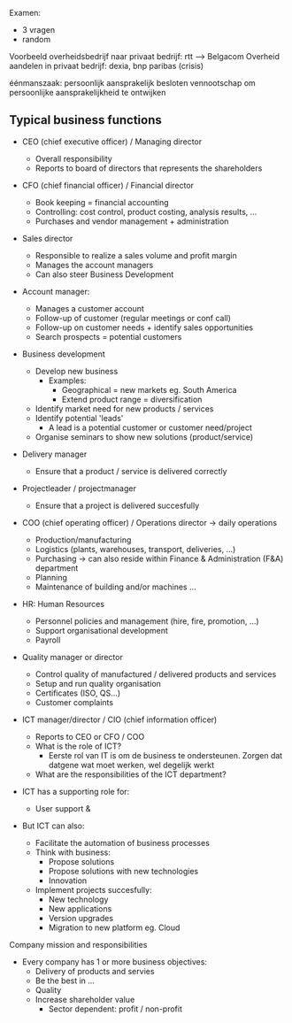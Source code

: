 Examen:
- 3 vragen 
- random

Voorbeeld overheidsbedrijf naar privaat bedrijf: rtt --> Belgacom
Overheid aandelen in privaat bedrijf: dexia, bnp paribas (crisis)

éénmanszaak: persoonlijk aansprakelijk
besloten vennootschap om persoonlijke aansprakelijkheid te ontwijken

## Typical business functions

- CEO (chief executive officer) / Managing director
	- Overall responsibility
	- Reports to board of directors that represents the shareholders

- CFO (chief financial officer) / Financial director
	- Book keeping = financial accounting
	- Controlling: cost control, product costing, analysis results, ...
	- Purchases and vendor management + administration

- Sales director
	- Responsible to realize a sales volume and profit margin
	- Manages the account managers
	- Can also steer Business Development

- Account manager:
	- Manages a customer account
	- Follow-up of customer (regular meetings or conf call)
	- Follow-up on customer needs + identify sales opportunities
	- Search prospects = potential customers

- Business development
	- Develop new business
		- Examples:
			- Geographical = new markets eg. South America
			- Extend product range = diversification
	- Identify market need for new products / services
	-  Identify potential 'leads'
		- A lead is a potential customer or customer need/project
	- Organise seminars to show new solutions (product/service)

- Delivery manager
	- Ensure that a product / service is delivered correctly

- Projectleader / projectmanager
	- Ensure that a project is delivered succesfully

- COO (chief operating officer) / Operations director -> daily operations
	- Production/manufacturing
	- Logistics (plants, warehouses, transport, deliveries, ...)
	- Purchasing -> can also reside within Finance & Administration (F&A) department
	- Planning
	- Maintenance of building and/or machines ...

- HR: Human Resources
	- Personnel policies and management (hire, fire, promotion, ...)
	- Support organisational development
	- Payroll

- Quality manager or director
	- Control quality of manufactured / delivered products and services
	- Setup and run quality organisation
	- Certificates (ISO, QS...)
	- Customer complaints

- ICT manager/director / CIO (chief information officer)
	- Reports to CEO or CFO / COO
	- What is the role of ICT?
		- Eerste rol van IT is om de business te ondersteunen. Zorgen dat datgene wat moet werken, wel degelijk werkt
	- What are the responsibilities of the ICT department?

- ICT has a supporting role for:
	- User support & 

- But ICT can also:
	- Facilitate the automation of business processes
	- Think with business:
		- Propose solutions
		- Propose solutions with new technologies
		- Innovation
	- Implement projects succesfully:
		- New technology 
		- New applications
		- Version upgrades
		- Migration to new platform eg. Cloud

Company mission and responsibilities
- Every company has 1 or more business objectives:
	- Delivery of products and servies
	- Be the best in ...
	- Quality
	- Increase shareholder value
		- Sector dependent: profit / non-profit
